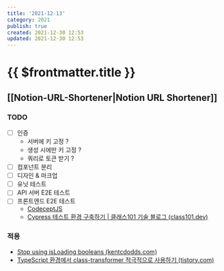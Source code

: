 ```yaml
---
title: '2021-12-13'
category: 2021
publish: true
created: 2021-12-30 12:53
updated: 2021-12-30 12:53
---
```


# {{ $frontmatter.title }}

## [[Notion-URL-Shortener|Notion URL Shortener]]

### TODO

- [ ] 인증
  - 서버에 키 고정 ?
  - 생성 시에만 키 고정 ?
  - 쿼리로 토큰 받기 ?
- [ ] 컴포넌트 분리
- [ ] 디자인 & 마크업
- [ ] 유닛 테스트
- [ ] API 서버 E2E 테스트
- [ ] 프론트엔드 E2E 테스트
  - [CodeceptJS](https://codecept.io/)
  - [Cypress 테스트 환경 구축하기 | 클래스101 기술 블로그 (class101.dev)](https://class101.dev/ko/blog/2020/06/24/han/)

### 적용

- [Stop using isLoading booleans (kentcdodds.com)](https://kentcdodds.com/blog/stop-using-isloading-booleans)
- [TypeScript 환경에서 class-transformer 적극적으로 사용하기 (tistory.com)](https://jojoldu.tistory.com/617?category=635878)
